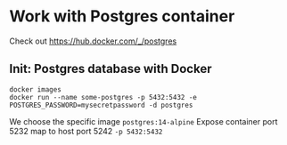 # Work with Postgres container
Check out https://hub.docker.com/_/postgres
## Init: Postgres database with Docker
```
docker images
docker run --name some-postgres -p 5432:5432 -e POSTGRES_PASSWORD=mysecretpassword -d postgres
```
We choose the specific image ```postgres:14-alpine```
Expose container port 5232 map to host port 5242 ```-p 5432:5432```
